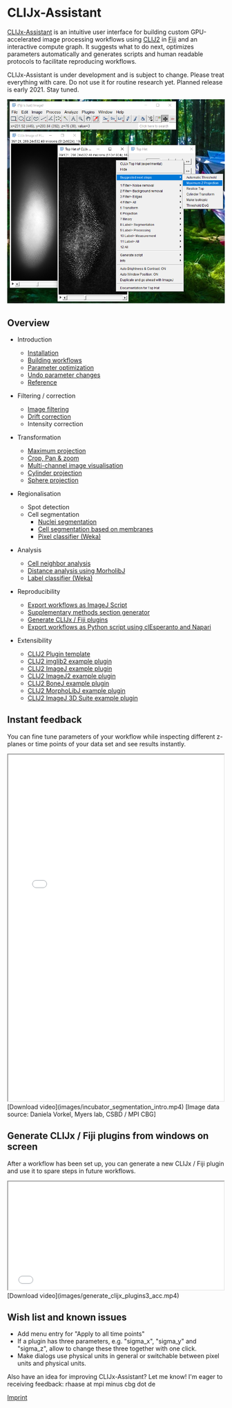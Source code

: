 # CLIJx-Assistant
[CLIJx-Assistant](https://clij.github.io/assistant) is an intuitive user interface for building custom GPU-accelerated image processing workflows using [CLIJ2](https://clij.github.io) in [Fiji](https://fiji.sc) and an interactive compute graph. 
It suggests what to do next, optimizes parameters automatically and generates scripts and human readable protocols to facilitate reproducing workflows.

CLIJx-Assistant is under development and is subject to change. 
Please treat everything with care.
Do not use it for routine research yet. 
Planned release is early 2021. 
Stay tuned.

![Image](images/teaser1.png)


## Overview
* Introduction
  * [Installation](https://clij.github.io/assistant/installation)
  * [Building workflows](https://clij.github.io/assistant/getting_started)
  * [Parameter optimization](https://clij.github.io/assistant/parameter_optimization)
  * [Undo parameter changes](https://clij.github.io/assistant/undo)
  * [Reference](https://clij.github.io/assistant/reference)

* Filtering / correction
  * [Image filtering](https://clij.github.io/assistant/filtering)
  * [Drift correction](https://clij.github.io/assistant/drift_correction)
  * Intensity correction

* Transformation
  * [Maximum projection](https://clij.github.io/assistant/intensity_projection)
  * [Crop, Pan & zoom](https://clij.github.io/assistant/crop_pan_zoom)
  * [Multi-channel image visualisation](https://clij.github.io/assistant/multi_channel_support)
  * [Cylinder projection](https://clij.github.io/assistant/cylinder_projection)
  * [Sphere projection](https://clij.github.io/assistant/sphere_projection)

* Regionalisation
  * Spot detection
  * Cell segmentation
    * [Nuclei segmentation](https://clij.github.io/assistant/segmentation_nuclei)
    * [Cell segmentation based on membranes](https://clij.github.io/assistant/segmentation_cells)
    * [Pixel classifier (Weka)](https://clij.github.io/assistant/clijx_weka_pixel_classifier)

* Analysis
  * [Cell neighbor analysis](https://clij.github.io/assistant/neighbor_analysis_generated)
  * [Distance analysis using MorholibJ](https://clij.github.io/assistant/morpholibj_chamfer_distance_map)
  * [Label classifier (Weka)](https://clij.github.io/assistant/clijx_weka_label_classifier)

* Reproducibility
  * [Export workflows as ImageJ Script](https://clij.github.io/assistant/macro_export)
  * [Supplementary methods section generator](https://clij.github.io/assistant/supplementary_methods_section_generator)
  * [Generate CLIJx / Fiji plugins](https://clij.github.io/assistant/generate_clijx_plugins)
  * [Export workflows as Python script using clEsperanto and Napari](https://clij.github.io/assistant/te_oki_export)

* Extensibility
  * [CLIJ2 Plugin template](https://github.com/clij/clij2-plugin-template)
  * [CLIJ2 imglib2 example plugin](https://github.com/clij/clijx-assistant-imglib2)
  * [CLIJ2 ImageJ example plugin](https://github.com/clij/clijx-assistant-imagej)
  * [CLIJ2 ImageJ2 example plugin](https://github.com/clij/clijx-assistant-imagej2)
  * [CLIJ2 BoneJ example plugin](https://github.com/clij/clijx-assistant-bonej)
  * [CLIJ2 MorphoLibJ example plugin](https://github.com/clij/clijx-assistant-morpholibj)
  * [CLIJ2 ImageJ 3D Suite example plugin](https://github.com/clij/clijx-assistant-imagej3dsuite)


## Instant feedback
You can fine tune parameters of your workflow while inspecting different z-planes or time points of your data set and see results instantly.
<iframe src="images/incubator_segmentation_intro.mp4" width="500" height="800"></iframe>
[Download video](images/incubator_segmentation_intro.mp4) [Image data source: Daniela Vorkel, Myers lab, CSBD / MPI CBG]

## Generate CLIJx / Fiji plugins from windows on screen
After a workflow has been set up, you can generate a new CLIJx / Fiji plugin and use it to spare steps in future workflows.
<iframe src="images/generate_clijx_plugins3_acc.mp4" width="500" height="250"></iframe>
[Download video](images/generate_clijx_plugins3_acc.mp4)


## Wish list and known issues
* Add menu entry for "Apply to all time points"
* If a plugin has three parameters, e.g. "sigma_x", "sigma_y" and "sigma_z", allow to change these three together with one click.
* Make dialogs use physical units in general or switchable between pixel units and physical units.

Also have an idea for improving CLIJx-Assistant? Let me know! I'm eager to receiving feedback: rhaase at mpi minus cbg dot de



[Imprint](https://clij.github.io/imprint)
